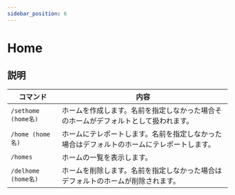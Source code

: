 ```yaml
---
sidebar_position: 6
---
```


# Home
## 説明

| コマンド | 内容 |
| ---- | ---- |
| `/sethome (home名)` | ホームを作成します。名前を指定しなかった場合そのホームがデフォルトとして扱われます。 |
| `/home (home名)` | ホームにテレポートします。名前を指定しなかった場合はデフォルトのホームにテレポートします。 |
| `/homes` | ホームの一覧を表示します。 |
| `/delhome (home名)` |  ホームを削除します。名前を指定しなかった場合はデフォルトのホームが削除されます。 |